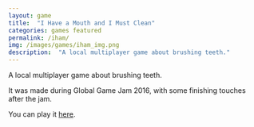 ```yaml
---
layout: game
title:  "I Have a Mouth and I Must Clean"
categories: games featured
permalink: /iham/
img: /images/games/iham_img.png
description:  "A local multiplayer game about brushing teeth."
---
```

A local multiplayer game about brushing teeth.

It was made during Global Game Jam 2016, with some finishing touches after the jam.

You can play it [here](http://www.kongregate.com/games/michaelshalyt/i-have-a-mouth-and-i-must-clean).
